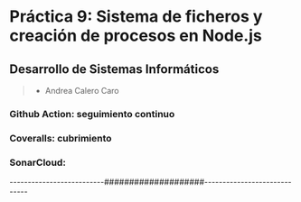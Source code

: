 # Práctica 9: Sistema de ficheros y creación de procesos en Node.js

## Desarrollo de Sistemas Informáticos

> - Andrea Calero Caro

### Github Action: seguimiento continuo



### Coveralls: cubrimiento




### SonarCloud:




--------------------------####################-----------------------------

